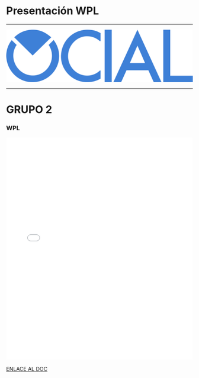 # Presentación WPL
---

<MDXLayout>
  <img src="https://github.com/ispp-2324-ocial/KB/blob/main/assets/Texto_Ocial.png?raw=true" alt="Texto_Ocial" className="img-centered img-custom-height" />
</MDXLayout>

---

# GRUPO 2
### WPL

<MDXLayout>
  <embed src="/assets/files/PresentaciónWPL-f3fc2c0c2104ad33488f6f6d5efbdf14.pdf" type="application/pdf" width="100%" height="600px" />
</MDXLayout>

[ENLACE AL DOC](../../static/PDFs/PresentaciónWPL.pdf)

